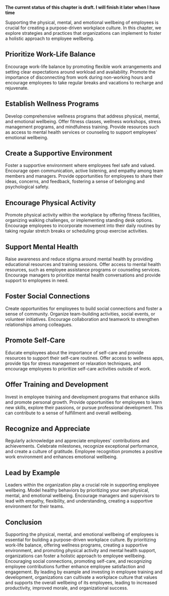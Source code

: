 **The current status of this chapter is draft. I will finish it later when I have time**

Supporting the physical, mental, and emotional wellbeing of employees is crucial for creating a purpose-driven workplace culture. In this chapter, we explore strategies and practices that organizations can implement to foster a holistic approach to employee wellbeing.

Prioritize Work-Life Balance
----------------------------

Encourage work-life balance by promoting flexible work arrangements and setting clear expectations around workload and availability. Promote the importance of disconnecting from work during non-working hours and encourage employees to take regular breaks and vacations to recharge and rejuvenate.

Establish Wellness Programs
---------------------------

Develop comprehensive wellness programs that address physical, mental, and emotional wellbeing. Offer fitness classes, wellness workshops, stress management programs, and mindfulness training. Provide resources such as access to mental health services or counseling to support employees' emotional wellbeing.

Create a Supportive Environment
-------------------------------

Foster a supportive environment where employees feel safe and valued. Encourage open communication, active listening, and empathy among team members and managers. Provide opportunities for employees to share their ideas, concerns, and feedback, fostering a sense of belonging and psychological safety.

Encourage Physical Activity
---------------------------

Promote physical activity within the workplace by offering fitness facilities, organizing walking challenges, or implementing standing desk options. Encourage employees to incorporate movement into their daily routines by taking regular stretch breaks or scheduling group exercise activities.

Support Mental Health
---------------------

Raise awareness and reduce stigma around mental health by providing educational resources and training sessions. Offer access to mental health resources, such as employee assistance programs or counseling services. Encourage managers to prioritize mental health conversations and provide support to employees in need.

Foster Social Connections
-------------------------

Create opportunities for employees to build social connections and foster a sense of community. Organize team-building activities, social events, or volunteer initiatives. Encourage collaboration and teamwork to strengthen relationships among colleagues.

Promote Self-Care
-----------------

Educate employees about the importance of self-care and provide resources to support their self-care routines. Offer access to wellness apps, provide tips for stress management or relaxation techniques, and encourage employees to prioritize self-care activities outside of work.

Offer Training and Development
------------------------------

Invest in employee training and development programs that enhance skills and promote personal growth. Provide opportunities for employees to learn new skills, explore their passions, or pursue professional development. This can contribute to a sense of fulfillment and overall wellbeing.

Recognize and Appreciate
------------------------

Regularly acknowledge and appreciate employees' contributions and achievements. Celebrate milestones, recognize exceptional performance, and create a culture of gratitude. Employee recognition promotes a positive work environment and enhances emotional wellbeing.

Lead by Example
---------------

Leaders within the organization play a crucial role in supporting employee wellbeing. Model healthy behaviors by prioritizing your own physical, mental, and emotional wellbeing. Encourage managers and supervisors to lead with empathy, flexibility, and understanding, creating a supportive environment for their teams.

Conclusion
----------

Supporting the physical, mental, and emotional wellbeing of employees is essential for building a purpose-driven workplace culture. By prioritizing work-life balance, offering wellness programs, creating a supportive environment, and promoting physical activity and mental health support, organizations can foster a holistic approach to employee wellbeing. Encouraging social connections, promoting self-care, and recognizing employee contributions further enhance employee satisfaction and engagement. By leading by example and investing in employee training and development, organizations can cultivate a workplace culture that values and supports the overall wellbeing of its employees, leading to increased productivity, improved morale, and organizational success.
